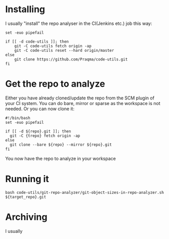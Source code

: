 # Installing
I usually "install" the repo analyser in the CI(Jenkins etc.) job this way:
```#!/bin/bash
set -euo pipefail

if [[ -d code-utils ]]; then
    git -C code-utils fetch origin -ap
    git -C code-utils reset --hard origin/master
else
	git clone https://github.com/Praqma/code-utils.git
fi
```

# Get the repo to analyze
Either you have already cloned/update the repo from the SCM plugin of your CI system. You can do bare, mirror or sparse as the workspace is not needed. Or you can now clone it:
```
#!/bin/bash
set -euo pipefail

if [[ -d ${repo}.git ]]; then
  git -C {trepo} fetch origin -ap
else
  git clone --bare ${repo} --mirror ${repo}.git
fi
```
You now have the repo to analyze in your workspace


# Running it
```
bash code-utils/git-repo-analyzer/git-object-sizes-in-repo-analyzer.sh ${target_repo}.git
```

# Archiving
I usually 
